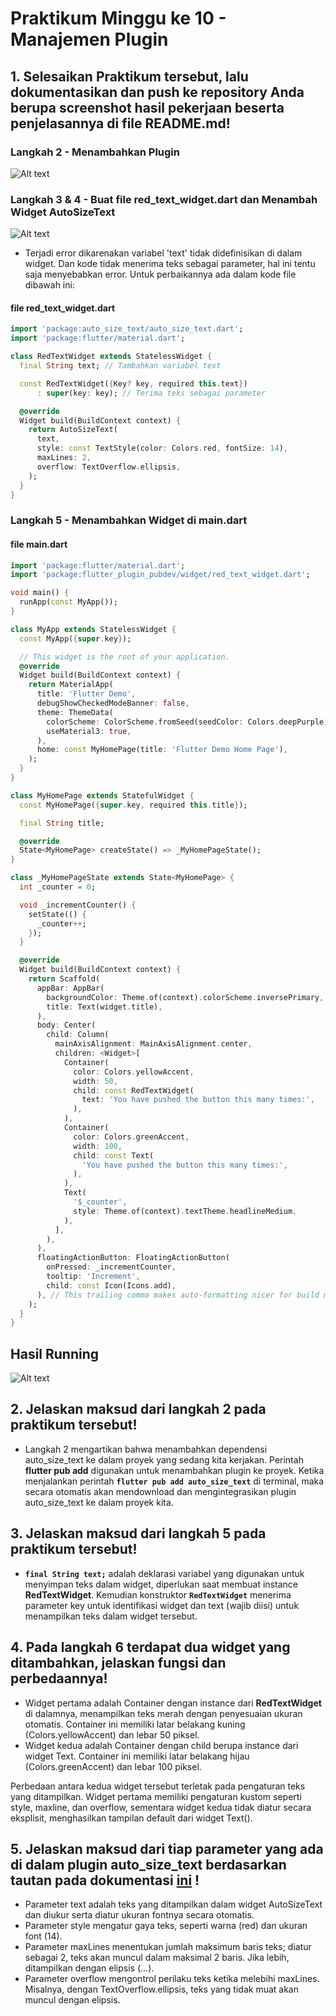 # Praktikum Minggu ke 10 - Manajemen Plugin
## 1. Selesaikan Praktikum tersebut, lalu dokumentasikan dan push ke repository Anda berupa screenshot hasil pekerjaan beserta penjelasannya di file README.md!

### Langkah 2 - Menambahkan Plugin
![Alt text](docs/p1.png)

### Langkah 3 & 4 - Buat file red_text_widget.dart dan Menambah Widget AutoSizeText
![Alt text](<docs/p2 error.png>)
- Terjadi error dikarenakan variabel 'text' tidak didefinisikan di dalam widget. Dan kode tidak menerima teks sebagai parameter, hal ini tentu saja menyebabkan error. Untuk perbaikannya ada dalam kode file dibawah ini: 

#### file red_text_widget.dart
```dart
import 'package:auto_size_text/auto_size_text.dart';
import 'package:flutter/material.dart';

class RedTextWidget extends StatelessWidget {
  final String text; // Tambahkan variabel text

  const RedTextWidget({Key? key, required this.text})
      : super(key: key); // Terima teks sebagai parameter

  @override
  Widget build(BuildContext context) {
    return AutoSizeText(
      text,
      style: const TextStyle(color: Colors.red, fontSize: 14),
      maxLines: 2,
      overflow: TextOverflow.ellipsis,
    );
  }
}
```

### Langkah 5 - Menambahkan Widget di main.dart
#### file main.dart
```dart
import 'package:flutter/material.dart';
import 'package:flutter_plugin_pubdev/widget/red_text_widget.dart';

void main() {
  runApp(const MyApp());
}

class MyApp extends StatelessWidget {
  const MyApp({super.key});

  // This widget is the root of your application.
  @override
  Widget build(BuildContext context) {
    return MaterialApp(
      title: 'Flutter Demo',
      debugShowCheckedModeBanner: false,
      theme: ThemeData(
        colorScheme: ColorScheme.fromSeed(seedColor: Colors.deepPurple),
        useMaterial3: true,
      ),
      home: const MyHomePage(title: 'Flutter Demo Home Page'),
    );
  }
}

class MyHomePage extends StatefulWidget {
  const MyHomePage({super.key, required this.title});

  final String title;

  @override
  State<MyHomePage> createState() => _MyHomePageState();
}

class _MyHomePageState extends State<MyHomePage> {
  int _counter = 0;

  void _incrementCounter() {
    setState(() {
      _counter++;
    });
  }

  @override
  Widget build(BuildContext context) {
    return Scaffold(
      appBar: AppBar(
        backgroundColor: Theme.of(context).colorScheme.inversePrimary,
        title: Text(widget.title),
      ),
      body: Center(
        child: Column(
          mainAxisAlignment: MainAxisAlignment.center,
          children: <Widget>[
            Container(
              color: Colors.yellowAccent,
              width: 50,
              child: const RedTextWidget(
                text: 'You have pushed the button this many times:',
              ),
            ),
            Container(
              color: Colors.greenAccent,
              width: 100,
              child: const Text(
                'You have pushed the button this many times:',
              ),
            ),
            Text(
              '$_counter',
              style: Theme.of(context).textTheme.headlineMedium,
            ),
          ],
        ),
      ),
      floatingActionButton: FloatingActionButton(
        onPressed: _incrementCounter,
        tooltip: 'Increment',
        child: const Icon(Icons.add),
      ), // This trailing comma makes auto-formatting nicer for build methods.
    );
  }
}
```

## Hasil Running
![Alt text](docs/hasil.jpg)


## 2. Jelaskan maksud dari langkah 2 pada praktikum tersebut!

- Langkah 2 mengartikan bahwa menambahkan dependensi auto_size_text ke dalam proyek yang sedang kita kerjakan. Perintah **flutter pub add** digunakan untuk menambahkan plugin ke proyek. Ketika menjalankan perintah **```flutter pub add auto_size_text```** di terminal, maka secara otomatis akan mendownload dan mengintegrasikan plugin auto_size_text ke dalam proyek kita.

## 3. Jelaskan maksud dari langkah 5 pada praktikum tersebut!

- **```final String text;```** adalah deklarasi variabel yang digunakan untuk menyimpan teks dalam widget, diperlukan saat membuat instance **RedTextWidget**.
Kemudian konstruktor **```RedTextWidget```** menerima parameter key untuk identifikasi widget dan text (wajib diisi) untuk menampilkan teks dalam widget tersebut.

## 4. Pada langkah 6 terdapat dua widget yang ditambahkan, jelaskan fungsi dan perbedaannya!

- Widget pertama adalah Container dengan instance dari **RedTextWidget** di dalamnya, menampilkan teks merah dengan penyesuaian ukuran otomatis. Container ini memiliki latar belakang kuning (Colors.yellowAccent) dan lebar 50 piksel.
- Widget kedua adalah Container dengan child berupa instance dari widget Text. Container ini memiliki latar belakang hijau (Colors.greenAccent) dan lebar 100 piksel.

Perbedaan antara kedua widget tersebut terletak pada pengaturan teks yang ditampilkan. Widget pertama memiliki pengaturan kustom seperti style, maxline, dan overflow, sementara widget kedua tidak diatur secara eksplisit, menghasilkan tampilan default dari widget Text().

## 5. Jelaskan maksud dari tiap parameter yang ada di dalam plugin auto_size_text berdasarkan tautan pada dokumentasi [ini](https://pub.dev/documentation/auto_size_text/latest/) !

- Parameter text adalah teks yang ditampilkan dalam widget AutoSizeText dan diukur serta diatur ukuran fontnya secara otomatis.
- Parameter style mengatur gaya teks, seperti warna (red) dan ukuran font (14).
- Parameter maxLines menentukan jumlah maksimum baris teks; diatur sebagai 2, teks akan muncul dalam maksimal 2 baris. Jika lebih, ditampilkan dengan elipsis (...).
- Parameter overflow mengontrol perilaku teks ketika melebihi maxLines. Misalnya, dengan TextOverflow.ellipsis, teks yang tidak muat akan muncul dengan elipsis.
